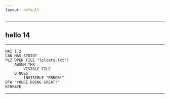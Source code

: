 ```yaml
---
layout: default
---
```


* * *

## hello 14

* * *

```
HAI 1.2
CAN HAS STDIO?
PLZ OPEN FILE "lolcats.txt"?
    AWSUM THX
        VISIBLE FILE
    O NOES
        INVISIBLE "ERROR!"
BTW "YOURE DOING GREAT!"
KTHXBYE
```

<!--- open file lolcats.txt in link -->

* * *